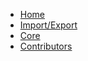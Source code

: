 * [Home](/en/intro)
* [Import/Export](/en/import)
* [Core](/en/core/)
* [Contributors](/en/contributors)